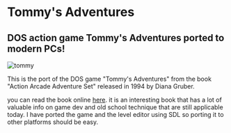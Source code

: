 # Tommy's Adventures
## DOS action game Tommy's Adventures ported to modern PCs!

![tommy](https://github.com/user-attachments/assets/fce9bece-9ec5-40e2-83b5-5c3a8b571a11)

This is the port of the DOS game "Tommy's Adventures" from the book "Action Arcade Adventure Set" released in 1994 by Diana Gruber.

you can read the  book online  [here](http://www.fastgraph.com/makegames/sidescroller/). it is an interesting book that has a lot of valuable info on game dev and old school technique that are still applicable today.
I have ported the game and the level editor using SDL so porting it to other platforms should be easy.

